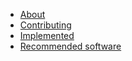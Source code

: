 * [About](/)
* [Contributing](CONTRIBUTING.md)
* [Implemented](implemented.md)
* [Recommended software](software.md)
